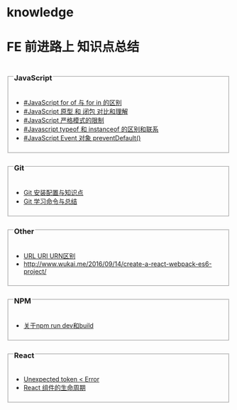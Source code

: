 # knowledge
<h1>FE 前进路上 知识点总结</h1>
<section>
<fieldset>
<legend><h3>JavaScript</h3></legend>
<ul>
<li><a href="https://github.com/ClarenceC/knowledge/issues/1">#JavaScript for of 与 for in 的区别</a></li>
<li><a href="https://github.com/ClarenceC/knowledge/issues/2">#JavaScript 原型 和 闭包 对比和理解</a></li>
<li><a href="https://github.com/ClarenceC/knowledge/issues/5">#JavaScript 严格模式的限制</a></li>
<li><a href="https://github.com/ClarenceC/knowledge/issues/4">#Javascript typeof 和 instanceof 的区别和联系</a></li>
<li><a href="https://github.com/ClarenceC/knowledge/issues/14">#JavaScript Event 对象 preventDefault()</a></li>
</ul>
</fieldset>
</section>
<fieldset>
<legend><h3>Git</h3></legend>
<ul>
<li><a href="https://github.com/ClarenceC/knowledge/issues/3">Git 安装配置与知识点</a></li>
<li><a href="https://github.com/ClarenceC/knowledge/issues/8">Git 学习命令与总结</a></li>
</ul>
</fieldset>
<fieldset>
<legend><h3>Other</h3></legend>
<ul>
<li><a href="https://github.com/ClarenceC/knowledge/issues/11">URL URI URN区别</a></li>
<li><a href="http://www.wukai.me/2016/09/14/create-a-react-webpack-es6-project/">http://www.wukai.me/2016/09/14/create-a-react-webpack-es6-project/</a></li>
</ul>
</fieldset>
<fieldset>
<legend><h3>NPM</h3></legend>
<ul>
<li><a href="https://github.com/ClarenceC/knowledge/issues/9">关于npm run dev和build</a></li>
</ul>
</fieldset>
<fieldset>
<legend><h3>React</h3></legend>
<ul>
<li><a href="https://github.com/ClarenceC/knowledge/issues/15">Unexpected token &lt Error</a></li>
<li><a href="https://github.com/ClarenceC/knowledge/issues/12">React 组件的生命周期</a></li>
</ul>
</fieldset>
